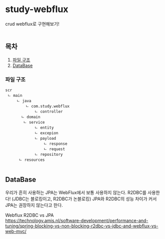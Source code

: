 # study-webflux
crud webflux로 구현해보기!
<br/></br>

## 목차

1. [파일 구조](#파일-구조)
2. [DataBase](#DataBase)

### 파일 구조

```
scr
 ㄴ main
	 ㄴ java
		 ㄴ com.study.webflux
			 ㄴ controller
       ㄴ domain
        ㄴ service
			 ㄴ entity
			 ㄴ excepion
			 ㄴ payload
			 	 ㄴ response
			 	 ㄴ request
			 ㄴ repository
	  ㄴ	resources
		
```

## DataBase
우리가 흔히 사용하는 JPA는 WebFlux에서 보통 사용하지 않는다. R2DBC를 사용한다! (JDBC는 블로킹이고, R2DBC가 논블로킹) JPA와 R2DBC의 성능 차이가 커서 JPA는 권장하지 않는다고 한다.<br/>

Webflux R2DBC vs JPA <br/>  https://technology.amis.nl/software-development/performance-and-tuning/spring-blocking-vs-non-blocking-r2dbc-vs-jdbc-and-webflux-vs-web-mvc/



